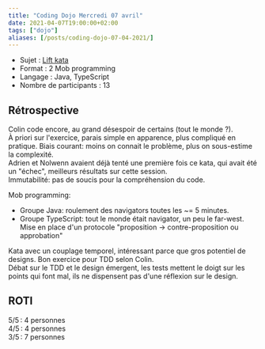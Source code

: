 ```yaml
---
title: "Coding Dojo Mercredi 07 avril"
date: 2021-04-07T19:00:00+02:00
tags: ["dojo"]
aliases: [/posts/coding-dojo-07-04-2021/]
---
```

- Sujet : [Lift kata](https://www.codewars.com/kata/58905bfa1decb981da00009e)
- Format : 2 Mob programming
- Langage : Java, TypeScript  
- Nombre de participants : 13  
 
## Rétrospective

Colin code encore, au grand désespoir de certains (tout le monde ?).  
À priori sur l'exercice, parais simple en apparence, plus compliqué en pratique. Biais courant: moins on connait le problème, plus on sous-estime la complexité.  
Adrien et Nolwenn avaient déjà tenté une première fois ce kata, qui avait été un "échec", meilleurs résultats sur cette session.  
Immutabilité: pas de soucis pour la compréhension du code.  

Mob programming:
- Groupe Java: roulement des navigators toutes les ~= 5 minutes.  
- Groupe TypeScript: tout le monde était navigator, un peu le far-west. Mise en place d'un protocole "proposition -> contre-proposition ou approbation"  

Kata avec un couplage temporel, intéressant parce que gros potentiel de designs. Bon exercice pour TDD selon Colin.  
Débat sur le TDD et le design émergent, les tests mettent le doigt sur les points qui font mal, ils ne dispensent pas d'une réflexion sur le design.  

## ROTI

5/5 : 4 personnes  
4/5 : 4 personnes  
3/5 : 7 personnes  